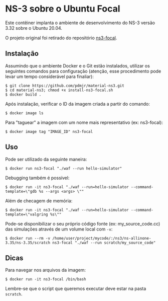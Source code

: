 # NS-3 sobre o Ubuntu Focal

Este contêiner implanta o ambiente de desenvolvimento do NS-3 versão 3.32 sobre o Ubuntu 20.04.

O projeto original foi retirado do repositório [ns3-focal](https://github.com/Luxxii/ns3-focal).

## Instalação

Assumindo que o ambiente Docker e o Git estão instalados, utilizar os seguintes comandos para configuração (atenção, esse procedimento pode levar um tempo considerável para finaliar):
```
$ git clone https://github.com/pdmjr/material-ns3.git
$ cd material-ns3; chmod +x install-ns3-focal.sh
$ docker build .
```

Após instalação, verificar o ID da imagem criada a partir do comando:
```
$ docker image ls
```

Para "taguear" a imagem com um nome mais representativo (ex: ns3-focal):
```
$ docker image tag "IMAGE_ID" ns3-focal
```

## Uso

Pode ser utilizado da seguinte maneira:
```
$ docker run ns3-focal "./waf --run hello-simulator"
```

Debugging também é possível:
```
$ docker run -it ns3-focal "./waf --run=hello-simulator --command-template=\"gdb %s --args <args> \""
```

Além de checagem de memória:
```
$ docker run -it ns3-focal "./waf --run=hello-simulator --command-template=\"valgring %s\""
```

Pode-se disponibilizar o seu próprio código fonte (ex: my_source_code.cc) das simulações através de um volume local com `-v`:
```
$ docker run --rm -v /home/user/project/mycode/:/ns3/ns-allinone-3.35/ns-3.35/scratch ns3-focal "./waf --run scratch/my_source_code"
```

## Dicas

Para navegar nos arquivos da imagem:
```
$ docker run -it ns3-focal /bin/bash
```

Lembre-se que o script que queremos executar deve estar na pasta `scratch`.
